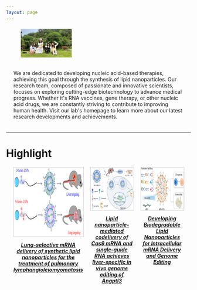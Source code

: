 ```yaml
---
layout: page
---
```


<head>
    <meta charset="UTF-8">
    <meta name="viewport" content="width=device-width, initial-scale=1.0">
    <title>Research Team</title>
    <style>
        .content {
            display: flex;
            flex-direction: column;
            align-items: flex-start;
            margin: 20px;
            position: relative;
        }
        .content img {
            width: 30%; /* Set the width of the image */
            height: auto; /* Maintain aspect ratio */
            float: right; /* Float the image to the right */
            margin-left: 20px; /* Add some space between the image and the text */
            margin-bottom: 20px; /* Add some space below the image */
        }
        .content .text {
            width: 100%; /* Ensure the text takes full width */
        }
    </style>
</head>
<body>
    <div class="content">
        <img src="/images/teams/group1.jpg" alt="Research Team">
        <div class="text">
            <p>We are dedicated to developing nucleic acid-based therapies, achieving this goal through the synthesis of lipid nanoparticles. Our research team, composed of passionate and innovative scientists, focuses on exploring cutting-edge biotechnology to advance medical progress. Whether it's RNA vaccines, gene therapy, or other nucleic acid drugs, we are constantly striving to contribute to improving human health. Visit our lab's homepage to learn more about our latest research developments and achievements.</p>
        </div>
    </div>
</body>

---
<h1>Highlight</h1>
<head>
    <meta charset="UTF-8">
    <meta name="viewport" content="width=device-width, initial-scale=1.0">
    <title>Image Gallery with Titles and Descriptions</title>
    <style>
        .image-container {
            display: flex;
            justify-content: center;
            gap: 20px; /* Add space between images */
            margin: 20px;
        }
        .image-item {
            width: 200px; /* Set a fixed width for all image items */
            text-align: center;
        }
        .image-item img {
            width: 100%; /* Image will take up the full width of its container */
            height: auto; /* Maintain aspect ratio */
            border: 1px solid #ccc;
        }
        .image-title {
            font-weight: bold;
            margin: 10px 0 5px; /* Add some space around the title */
        }
        .image-description {
            font-size: 0.9em;
        }
    </style>
</head>
<body>
    <div class="image-container">
        <div class="image-item">
            <img src="images/article/article1.jpg" alt="article1">
            <div class="image-info">
                <h5 class="image-title"><a href="https://www.pnas.org/doi/10.1073/pnas.2116271119">Lung-selective mRNA delivery of synthetic lipid nanoparticles for the treatment of pulmonary lymphangioleiomyomatosis</a></h5>
                <p class="image-description"></p>
            </div>
        </div>
        <div class="image-item">
            <img src="images/article/article2.jpg" alt="Image 2 Description">
            <div class="image-info">
                <h5 class="image-title"><a href="https://www.pnas.org/doi/full/10.1073/pnas.2020401118">Lipid nanoparticle-mediated codelivery of Cas9 mRNA and single-guide RNA achieves liver-specific in vivo genome editing of Angptl3</a></h5>
                <p class="image-description"></p>
            </div>
        </div>
        <div class="image-item">
            <img src="images/article/article3.jpg" alt="Image 3 Description">
            <div class="image-info">
                <h5 class="image-title"><a href="https://pubs.acs.org/doi/10.1021/acs.accounts.1c00500">Developing Biodegradable Lipid Nanoparticles for Intracellular mRNA Delivery and Genome Editing</a></h5>
                <p class="image-description"></p>
            </div>
        </div>
    </div>
</body>
